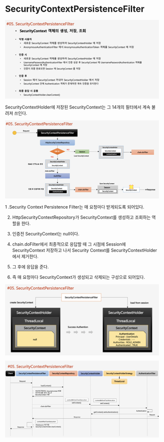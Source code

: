 # SecurityContextPersistenceFilter

![](../../../.gitbook/assets/2020-10-25-12.30.13%20%281%29.png)

SecurityContextHolder에 저장된 SecurityContext는 그 14개의 필터에서 계속 불려져 쓰인다.

![](../../../.gitbook/assets/2020-10-25-12.31.00.png)

 1 .Security Context Persistence Filter는 매 요청마다 받게되도록 되어있다.

2. HttpSecurityContextRepository가 SecurityContext를 생성하고 조회하는 역할을 한다.

3. 인증전 SecurityContext는 null이다.

4. chain.doFilter에서 최종적으로 응답할 때 그 시점에 Session에 SecurityContext 저장하고 나서 Security Context를 SecurityContextHolder에서 제거한다.

5. 그 후에 응답을 준다.

6. 즉 매 요청마다 SecurityContext가 생성되고 삭제되는 구성으로 되어있다.

![](../../../.gitbook/assets/2020-10-25-12.31.06.png)

![](../../../.gitbook/assets/2020-10-25-12.31.18.png)

